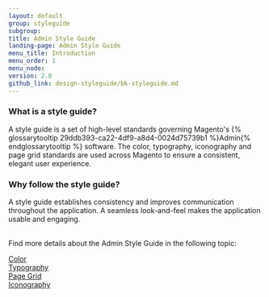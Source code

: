 ```yaml
---
layout: default
group: styleguide
subgroup:
title: Admin Style Guide
landing-page: Admin Style Guide
menu_title: Introduction
menu_order: 1
menu_node: 
version: 2.0
github_link: design-styleguide/bk-styleguide.md 
---
```


<h3>What is a style guide?</h3>

A style guide is a set of high-level standards governing Magento's {% glossarytooltip 29ddb393-ca22-4df9-a8d4-0024d75739b1 %}Admin{% endglossarytooltip %} software. The color, typography, iconography and page grid standards are used across Magento to ensure a consistent, elegant user experience. 

<h3>Why follow the style guide?</h3>

A style guide establishes consistency and improves communication throughout the application. A seamless look-and-feel makes the application usable and engaging.


<br>
Find more details about the Admin Style Guide in the following topic:

<a href="color/color.html">Color</a><br>
<a href="typography/typography.html">Typography</a><br>
<a href="pagegrid/pagegrid.html">Page Grid</a><br>
<a href="iconography/iconography.html">Iconography</a><br>

